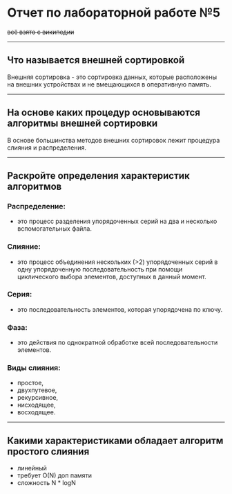 # Отчет по лабораторной работе №5
~~всё взято с википедии~~
***

## Что называется внешней сортировкой
Внешняя сортировка - это сортировка данных, которые расположены на внешних устройствах и не вмещающихся в оперативную память.
***

## На основе каких процедур основываются алгоритмы внешней сортировки
В основе большинства методов внешних сортировок лежит процедура слияния и распределения.
***

## Раскройте определения характеристик алгоритмов
 
 ### Распределение:
 - это процесс разделения упорядоченных серий на два и несколько вспомогательных файла.

 ### Слияние:
- это процесс объединения нескольких (>2) упорядоченных серий в одну упорядоченную последовательность при помощи циклического выбора элементов, доступных в данный момент.

 ### Серия: 
- это последовательность элементов, которая упорядочена по ключу.

 ### Фаза: 
 - это действия по однократной обработке всей последовательности элементов.
  
 ### Виды слияния: 
 - простое, 
 - двухпутевое, 
 - рекурсивное, 
 - нисходящее, 
 - восходящее.
 ***

## Какими характеристиками обладает алгоритм простого слияния
- линейный
- требует O(N) доп памяти
- сложность N * logN
